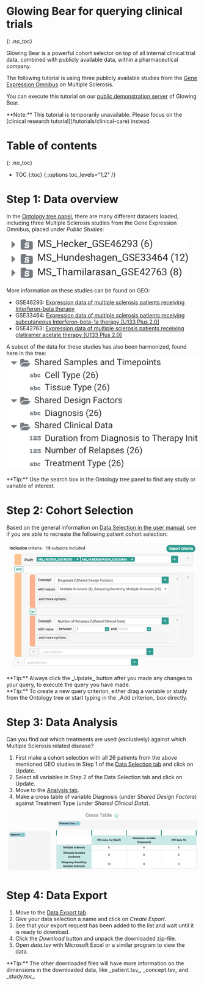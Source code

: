 # Glowing Bear for querying clinical trials
{: .no_toc}

Glowing Bear is a powerful cohort selector on top of all internal clinical
trial data, combined with publicly available data, within a pharmaceutical
company.

The following tutorial is using three publicly available studies from the
[Gene Expression Omnibus](https://www.ncbi.nlm.nih.gov/geo/) on Multiple
Sclerosis.

You can execute this tutorial on our
[public demonstration server](/getting-started) of Glowing Bear.

<div class='note'></div>
**Note:** This tutorial is temporarily unavailable. Please focus on the
[clinical research tutorial](/tutorials/clinical-care) instead.

# Table of contents
{: .no_toc}

* TOC
{:toc}
{::options toc_levels="1,2" /}

# Step 1: Data overview

In the [Ontology tree panel](/docs/#ontology-tree), there are many different
datasets loaded, including three Multiple Sclerosis studies from the Gene
Expression Omnibus, placed under _Public Studies_:

![Multiple Sclerosis studies from the Gene Expression Omnibus][clinical-trials]

More information on these studies can be found on GEO:
* GSE46293: [Expression data of multiple sclerosis patients receiving Interferon-beta therapy](https://www.ncbi.nlm.nih.gov/geo/query/acc.cgi?acc=GSE46293)
* GSE33464: [Expression data of multiple sclerosis patients receiving subcutaneous Interferon-beta-1a therapy [U133 Plus 2.0]](https://www.ncbi.nlm.nih.gov/geo/query/acc.cgi?acc=GSE33464)
* GSE42763: [Expression data of multiple sclerosis patients receiving glatiramer acetate therapy [U133 Plus 2.0]](https://www.ncbi.nlm.nih.gov/geo/query/acc.cgi?acc=GSE42763)

A subset of the data for these studies has also been harmonized, found here in the tree:
![Harmonized data from GEO studies][clinical-trials-harmonized]

<div class='note'></div>
**Tip:** Use the search box in the Ontology tree panel to find any study or
variable of interest.

# Step 2: Cohort Selection

Based on the general information on
[Data Selection in the user manual](/docs/#data-selection), see if
you are able to recreate the following patient cohort selection:

![Cohort selection on clinical trial data][clinical-trial-cohort-selection]

<div class='note'></div>
**Tip:** Always click the _Update_ button after you made any changes to your query,
to execute the query you have made.

<div class='note'></div>
**Tip:** To create a new query criterion, either drag a variable or study from
the Ontology tree or start typing in the _Add criterion_ box directly.

# Step 3: Data Analysis

Can you find out which treatments are used (exclusively) against which Multiple
Sclerosis related disease?

1. First make a cohort selection with all 26 patients from the above mentioned
GEO studies in Step 1 of the [Data Selection tab](/docs/#data-selection) and
click on Update.
1. Select all variables in Step 2 of the Data Selection tab and click on Update.
1. Move to the [Analysis tab](/docs/#analysis).
1. Make a cross table of variable Diagnosis (under _Shared Design Factors_)
against Treatment Type (under _Shared Clinical Data_).

![Cross table on clinical trial data][clinical-trial-cross-table]

# Step 4: Data Export

1. Move to the [Data Export tab](/docs/#export).
1. Give your data selection a name and click on _Create Export_.
1. See that your export request has been added to the list and wait until it is
ready to download.
1. Click the _Download_ button and unpack the downloaded zip-file.
1. Open _data.tsv_ with Microsoft Excel or a similar program to view the data.

<div class='note'></div>
**Tip:** The other downloaded files will have more information on the dimensions
in the downloaded data, like _patient.tsv_, _concept.tsv_ and _study.tsv_.

[clinical-trials]: /tutorials/images/clinical-trials.png
[clinical-trials-harmonized]: /tutorials/images/clinical-trials-harmonized.png
[clinical-trial-cohort-selection]: /tutorials/images/clinical-trial-cohort-selection.png
[clinical-trial-cross-table]: /tutorials/images/clinical-trial-cross-table.png
